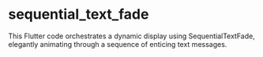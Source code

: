 # sequential_text_fade
This Flutter code orchestrates a dynamic display using SequentialTextFade, elegantly animating through a sequence of enticing text messages.
